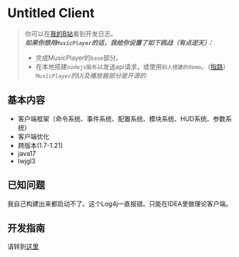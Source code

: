 # Untitled Client
> 你可以在[我的B站](https://space.bilibili.com/538684595)看到开发日志。<br>
> ***如果你想用`MusicPlayer`的话，我给你设置了如下挑战（有点逆天）：***<br>
> - 完成MusicPlayer的`base`部分。
> - 在本地搭建`nodejs服务`以发送api请求，或使用`别人搭建的demo`。（[指路](https://gitlab.com/Binaryify/neteasecloudmusicapi)）<br>
> *`MusicPlayer`的UI及播放器部分是开源的*

## 基本内容
- 客户端框架（命令系统、事件系统、配置系统、模块系统、HUD系统、参数系统）
- 客户端优化
- 跨版本(1.7-1.21)
- java17
- lwjgl3
## 已知问题
我自己构建出来都启动不了。这个Log4j一直报错。只能在IDEA里做理论客户端。
## 开发指南
请转到[这里](docs/GettingStarted.md)